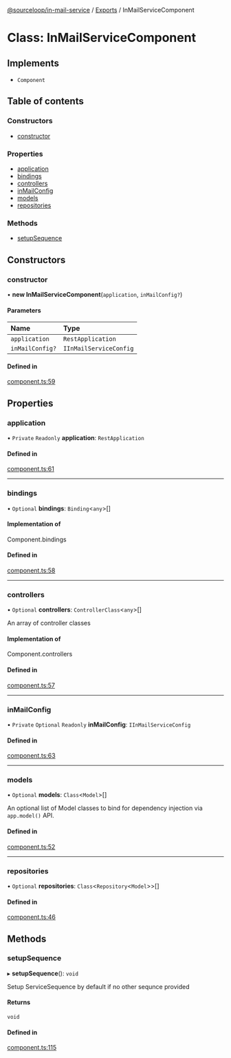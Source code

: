 [@sourceloop/in-mail-service](../README.md) / [Exports](../modules.md) / InMailServiceComponent

# Class: InMailServiceComponent

## Implements

- `Component`

## Table of contents

### Constructors

- [constructor](InMailServiceComponent.md#constructor)

### Properties

- [application](InMailServiceComponent.md#application)
- [bindings](InMailServiceComponent.md#bindings)
- [controllers](InMailServiceComponent.md#controllers)
- [inMailConfig](InMailServiceComponent.md#inmailconfig)
- [models](InMailServiceComponent.md#models)
- [repositories](InMailServiceComponent.md#repositories)

### Methods

- [setupSequence](InMailServiceComponent.md#setupsequence)

## Constructors

### constructor

• **new InMailServiceComponent**(`application`, `inMailConfig?`)

#### Parameters

| Name | Type |
| :------ | :------ |
| `application` | `RestApplication` |
| `inMailConfig?` | `IInMailServiceConfig` |

#### Defined in

[component.ts:59](https://github.com/codeweb05/repo1/blob/a4cf318/services/in-mail-service/src/component.ts#L59)

## Properties

### application

• `Private` `Readonly` **application**: `RestApplication`

#### Defined in

[component.ts:61](https://github.com/codeweb05/repo1/blob/a4cf318/services/in-mail-service/src/component.ts#L61)

___

### bindings

• `Optional` **bindings**: `Binding`<`any`\>[]

#### Implementation of

Component.bindings

#### Defined in

[component.ts:58](https://github.com/codeweb05/repo1/blob/a4cf318/services/in-mail-service/src/component.ts#L58)

___

### controllers

• `Optional` **controllers**: `ControllerClass`<`any`\>[]

An array of controller classes

#### Implementation of

Component.controllers

#### Defined in

[component.ts:57](https://github.com/codeweb05/repo1/blob/a4cf318/services/in-mail-service/src/component.ts#L57)

___

### inMailConfig

• `Private` `Optional` `Readonly` **inMailConfig**: `IInMailServiceConfig`

#### Defined in

[component.ts:63](https://github.com/codeweb05/repo1/blob/a4cf318/services/in-mail-service/src/component.ts#L63)

___

### models

• `Optional` **models**: `Class`<`Model`\>[]

An optional list of Model classes to bind for dependency injection
via `app.model()` API.

#### Defined in

[component.ts:52](https://github.com/codeweb05/repo1/blob/a4cf318/services/in-mail-service/src/component.ts#L52)

___

### repositories

• `Optional` **repositories**: `Class`<`Repository`<`Model`\>\>[]

#### Defined in

[component.ts:46](https://github.com/codeweb05/repo1/blob/a4cf318/services/in-mail-service/src/component.ts#L46)

## Methods

### setupSequence

▸ **setupSequence**(): `void`

Setup ServiceSequence by default if no other sequnce provided

#### Returns

`void`

#### Defined in

[component.ts:115](https://github.com/codeweb05/repo1/blob/a4cf318/services/in-mail-service/src/component.ts#L115)
